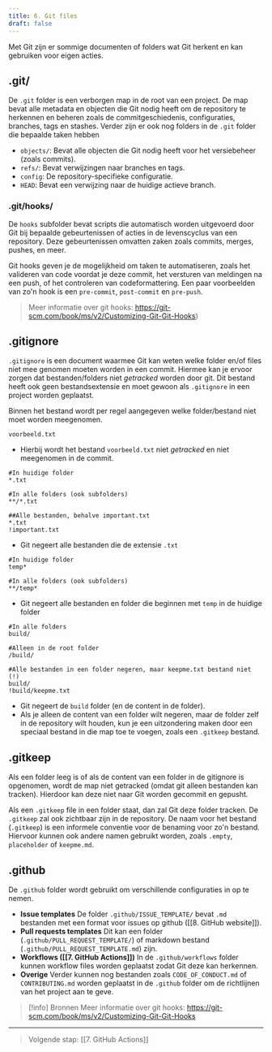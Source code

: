 ```yaml
---
title: 6. Git files
draft: false
---
```


Met Git zijn er sommige documenten of folders wat Git herkent en kan gebruiken voor eigen acties. 
## .git/
De `.git` folder is een verborgen map in de root van een project. De map bevat alle metadata en objecten die Git nodig heeft om de repository te herkennen en beheren zoals de commitgeschiedenis, configuraties, branches, tags en stashes. Verder zijn er ook nog folders in de `.git` folder die bepaalde taken hebben
- `objects/`: Bevat alle objecten die Git nodig heeft voor het versiebeheer (zoals commits).
- `refs/`: Bevat verwijzingen naar branches en tags.
- `config`: De repository-specifieke configuratie.
- `HEAD`: Bevat een verwijzing naar de huidige actieve branch.
### .git/hooks/
De `hooks` subfolder bevat scripts die automatisch worden uitgevoerd door Git bij bepaalde gebeurtenissen of acties in de levenscyclus van een repository. Deze gebeurtenissen omvatten zaken zoals commits, merges, pushes, en meer. 

Git hooks geven je de mogelijkheid om taken te automatiseren, zoals het valideren van code voordat je deze commit, het versturen van meldingen na een push, of het controleren van codeformattering. Een paar voorbeelden van zo'n hook is een `pre-commit`, `post-commit` en `pre-push`. 

> Meer informatie over git hooks: https://git-scm.com/book/ms/v2/Customizing-Git-Git-Hooks)

## .gitignore
`.gitignore` is een document waarmee Git kan weten welke folder en/of files niet mee genomen moeten worden in een commit. Hiermee kan je ervoor zorgen dat bestanden/folders niet *getracked* worden door git. Dit bestand heeft ook geen bestandsextensie en moet gewoon als `.gitignore` in een project worden geplaatst.

Binnen het bestand wordt per regel aangegeven welke folder/bestand niet moet worden meegenomen. 

```
voorbeeld.txt
```
- Hierbij wordt het bestand `voorbeeld.txt` niet *getracked* en niet meegenomen in de commit.

```
#In huidige folder
*.txt

#In alle folders (ook subfolders)
**/*.txt

##Alle bestanden, behalve important.txt
*.txt
!important.txt
```
- Git negeert alle bestanden die de extensie `.txt` 

```
#In huidige folder
temp*

#In alle folders (ook subfolders)
**/temp*
```
- Git negeert alle bestanden en folder die beginnen met `temp` in de huidige folder

```
#In alle folders
build/

#Alleen in de root folder
/build/

#Alle bestanden in een folder negeren, maar keepme.txt bestand niet (!)
build/
!build/keepme.txt
```
- Git negeert de `build` folder (en de content in de folder).
- Als je alleen de content van een folder wilt negeren, maar de folder zelf in de repository wilt houden, kun je een uitzondering maken door een speciaal bestand in die map toe te voegen, zoals een `.gitkeep` bestand.

## .gitkeep
Als een folder leeg is of als de content van een folder in de gitignore is opgenomen, wordt de map niet getracked (omdat git alleen bestanden kan tracken). Hierdoor kan deze niet naar Git worden gecommit en gepusht.

Als een `.gitkeep` file in een folder staat, dan zal Git deze folder tracken. De `.gitkeep` zal ook zichtbaar zijn in de repository. De naam voor het bestand (`.gitkeep`) is een informele conventie voor de benaming voor zo'n bestand. Hiervoor kunnen ook andere namen gebruikt worden, zoals `.empty`, `placeholder` of `keepme.md`.


## .github
De `.github` folder wordt gebruikt om verschillende configuraties in op te nemen.
- **Issue templates**
	De folder `.github/ISSUE_TEMPLATE/` bevat `.md` bestanden met een format voor issues op github ([[8. GitHub website]]).
- **Pull requests templates**
	Dit kan een folder (`.github/PULL_REQUEST_TEMPLATE/`) of markdown bestand (`.github/PULL_REQUEST_TEMPLATE.md`) zijn.
- **Workflows ([[7. GitHub Actions]])**
	In de `.github/workflows` folder kunnen workflow files worden geplaatst zodat Git deze kan herkennen.
- **Overige**
	Verder kunnen nog bestanden zoals `CODE_OF_CONDUCT.md` of `CONTRIBUTING.md` worden geplaatst in de `.github` folder om de richtlijnen van het project aan te geve.

> [!info] Bronnen
> Meer informatie over git hooks: https://git-scm.com/book/ms/v2/Customizing-Git-Git-Hooks

---

> Volgende stap: [[7. GitHub Actions]]